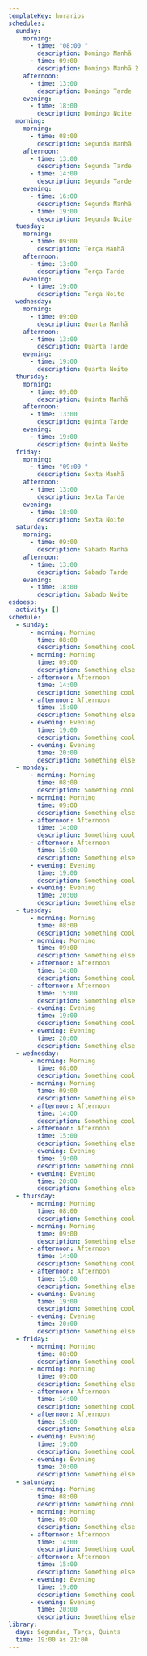 ```yaml
---
templateKey: horarios
schedules:
  sunday:
    morning:
      - time: "08:00 "
        description: Domingo Manhã
      - time: 09:00
        description: Domingo Manhã 2
    afternoon:
      - time: 13:00
        description: Domingo Tarde
    evening:
      - time: 18:00
        description: Domingo Noite
  morning:
    morning:
      - time: 08:00
        description: Segunda Manhã
    afternoon:
      - time: 13:00
        description: Segunda Tarde
      - time: 14:00
        description: Segunda Tarde
    evening:
      - time: 16:00
        description: Segunda Manhã
      - time: 19:00
        description: Segunda Noite
  tuesday:
    morning:
      - time: 09:00
        description: Terça Manhã
    afternoon:
      - time: 13:00
        description: Terça Tarde
    evening:
      - time: 19:00
        description: Terça Noite
  wednesday:
    morning:
      - time: 09:00
        description: Quarta Manhã
    afternoon:
      - time: 13:00
        description: Quarta Tarde
    evening:
      - time: 19:00
        description: Quarta Noite
  thursday:
    morning:
      - time: 09:00
        description: Quinta Manhã
    afternoon:
      - time: 13:00
        description: Quinta Tarde
    evening:
      - time: 19:00
        description: Quinta Noite
  friday:
    morning:
      - time: "09:00 "
        description: Sexta Manhã
    afternoon:
      - time: 13:00
        description: Sexta Tarde
    evening:
      - time: 18:00
        description: Sexta Noite
  saturday:
    morning:
      - time: 09:00
        description: Sábado Manhã
    afternoon:
      - time: 13:00
        description: Sábado Tarde
    evening:
      - time: 18:00
        description: Sábado Noite
esdoesp:
  activity: []
schedule:
  - sunday:
      - morning: Morning
        time: 08:00
        description: Something cool
      - morning: Morning
        time: 09:00
        description: Something else
      - afternoon: Afternoon
        time: 14:00
        description: Something cool
      - afternoon: Afternoon
        time: 15:00
        description: Something else
      - evening: Evening
        time: 19:00
        description: Something cool
      - evening: Evening
        time: 20:00
        description: Something else
  - monday:
      - morning: Morning
        time: 08:00
        description: Something cool
      - morning: Morning
        time: 09:00
        description: Something else
      - afternoon: Afternoon
        time: 14:00
        description: Something cool
      - afternoon: Afternoon
        time: 15:00
        description: Something else
      - evening: Evening
        time: 19:00
        description: Something cool
      - evening: Evening
        time: 20:00
        description: Something else
  - tuesday:
      - morning: Morning
        time: 08:00
        description: Something cool
      - morning: Morning
        time: 09:00
        description: Something else
      - afternoon: Afternoon
        time: 14:00
        description: Something cool
      - afternoon: Afternoon
        time: 15:00
        description: Something else
      - evening: Evening
        time: 19:00
        description: Something cool
      - evening: Evening
        time: 20:00
        description: Something else
  - wednesday:
      - morning: Morning
        time: 08:00
        description: Something cool
      - morning: Morning
        time: 09:00
        description: Something else
      - afternoon: Afternoon
        time: 14:00
        description: Something cool
      - afternoon: Afternoon
        time: 15:00
        description: Something else
      - evening: Evening
        time: 19:00
        description: Something cool
      - evening: Evening
        time: 20:00
        description: Something else
  - thursday:
      - morning: Morning
        time: 08:00
        description: Something cool
      - morning: Morning
        time: 09:00
        description: Something else
      - afternoon: Afternoon
        time: 14:00
        description: Something cool
      - afternoon: Afternoon
        time: 15:00
        description: Something else
      - evening: Evening
        time: 19:00
        description: Something cool
      - evening: Evening
        time: 20:00
        description: Something else
  - friday:
      - morning: Morning
        time: 08:00
        description: Something cool
      - morning: Morning
        time: 09:00
        description: Something else
      - afternoon: Afternoon
        time: 14:00
        description: Something cool
      - afternoon: Afternoon
        time: 15:00
        description: Something else
      - evening: Evening
        time: 19:00
        description: Something cool
      - evening: Evening
        time: 20:00
        description: Something else
  - saturday:
      - morning: Morning
        time: 08:00
        description: Something cool
      - morning: Morning
        time: 09:00
        description: Something else
      - afternoon: Afternoon
        time: 14:00
        description: Something cool
      - afternoon: Afternoon
        time: 15:00
        description: Something else
      - evening: Evening
        time: 19:00
        description: Something cool
      - evening: Evening
        time: 20:00
        description: Something else
library:
  days: Segundas, Terça, Quinta
  time: 19:00 às 21:00
---
```

